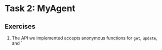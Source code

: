 # Task 2: MyAgent



## Exercises

1.  The API we implemented accepts anonymous functions for `get`,
    `update`, and `
